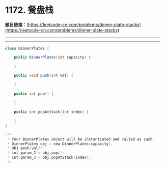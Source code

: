 # 1172. 餐盘栈

**题目链接：**[https://leetcode-cn.com/problems/dinner-plate-stacks](https://leetcode-cn.com/problems/dinner-plate-stacks)

---

<Cards card="leetcode_1172_dinner-plate-stacks"></Cards>

---

```java
class DinnerPlates {

    public DinnerPlates(int capacity) {
        
    }
    
    public void push(int val) {
        
    }
    
    public int pop() {
        
    }
    
    public int popAtStack(int index) {
        
    }
}

/**
 * Your DinnerPlates object will be instantiated and called as such:
 * DinnerPlates obj = new DinnerPlates(capacity);
 * obj.push(val);
 * int param_2 = obj.pop();
 * int param_3 = obj.popAtStack(index);
 */
```